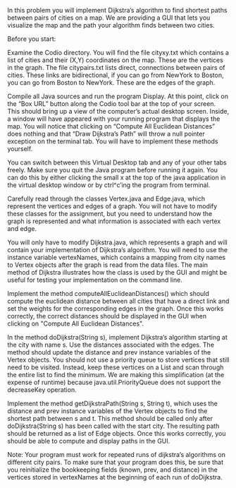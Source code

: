 In this problem you will implement Dijkstra’s algorithm to find shortest paths between pairs of cities on a map. We are providing a GUI that lets you visualize the map and the path your algorithm finds between two cities.

Before you start:

Examine the Codio directory. You will find the file cityxy.txt which contains a list of cities and their (X,Y) coordinates on the map. These are the vertices in the graph. The file citypairs.txt lists direct, connections between pairs of cities. These links are bidirectional, if you can go from NewYork to Boston, you can go from Boston to NewYork. These are the edges of the graph.

Compile all Java sources and run the program Display. At this point, click on the “Box URL” button along the Codio tool bar at the top of your screen. This should bring up a view of the computer’s actual desktop screen. Inside, a window will have appeared with your running program that displays the map. You will notice that clicking on “Compute All Euclidean Distances” does nothing and that “Draw Dijkstra’s Path” will throw a null pointer exception on the terminal tab. You will have to implement these methods yourself.

You can switch between this Virtual Desktop tab and any of your other tabs freely. Make sure you quit the Java program before running it again. You can do this by either clicking the small x at the top of the java application in the virtual desktop window or by ctrl^c’ing the program from terminal.

Carefully read through the classes Vertex.java and Edge.java, which represent the vertices and edges of a graph. You will not have to modify these classes for the assignment, but you need to understand how the graph is represented and what information is associated with each vertex and edge.

You will only have to modify Dijkstra.java, which represents a graph and will contain your implementation of Dijkstra’s algorithm. You will need to use the instance variable vertexNames, which contains a mapping from city names to Vertex objects after the graph is read from the data files. The main method of Dijkstra illustrates how the class is used by the GUI and might be useful for testing your implementation on the command line.

Implement the method computeAllEuclideanDistances() which should compute the euclidean distance between all cities that have a direct link and set the weights for the corresponding edges in the graph. Once this works correctly, the correct distances should be displayed in the GUI when clicking on "Compute All Euclidean Distances".

In the method doDijkstra(String s), implement Dijkstra’s algorithm starting at the city with name s. Use the distances associated with the edges. The method should update the distance and prev instance variables of the Vertex objects. You should not use a priority queue to store vertices that still need to be visited. Instead, keep these vertices on a List and scan through the entire list to find the minimum. We are making this simplification (at the expense of runtime) because java.util.PriorityQueue does not support the decreaseKey operation.

Implement the method getDijkstraPath(String s, String t), which uses the distance and prev instance variables of the Vertex objects to find the shortest path between s and t. This method should be called only after doDijkstra(String s) has been called with the start city. The resulting path should be returned as a list of Edge objects. Once this works correctly, you should be able to compute and display paths in the GUI.

Note: Your program must work for repeated runs of dijkstra’s algorithms on different city pairs. To make sure that your program does this, be sure that you reinitialize the bookkeeping fields (known, prev, and distance) in the vertices stored in vertexNames at the beginning of each run of doDijkstra.

